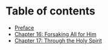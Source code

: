 # Table of contents

* [Preface](README.md)
* [Chapter 16: Forsaking All for Him](chapter-16.md)
* [Chapter 17: Through the Holy Spirit](chapter-17.md)
